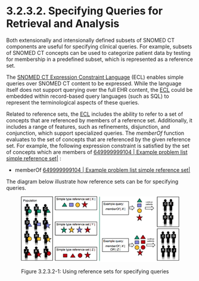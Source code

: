 # 3.2.3.2. Specifying Queries for Retrieval and Analysis

Both extensionally and intensionally defined subsets of SNOMED CT components are useful for specifying clinical queries. For example, subsets of SNOMED CT concepts can be used to categorize patient data by testing for membership in a predefined subset, which is represented as a reference set. 

The [SNOMED CT Expression Constraint Language](http://snomed.org/ecl) (ECL) enables simple queries over SNOMED CT content to be expressed. While the language itself does not support querying over the full EHR content, the [ECL](http://snomed.org/ecl) could be embedded within record-based query languages (such as SQL) to represent the terminological aspects of these queries. 

Related to reference sets, the [ECL](http://snomed.org/ecl) includes the ability to refer to a set of concepts that are referenced by members of a reference set. Additionally, it includes a range of features, such as refinements, disjunction, and conjunction, which support specialized queries. The _memberOf_ function evaluates to the set of concepts that are referenced by the given reference set. For example, the following expression constraint is satisfied by the set of concepts which are members of [ 649999999104 | Example problem list simple reference set|](http://snomed.org/fictid#649999999104 "\(eg:649999999104\)  | Example problem list simple reference set |") :

  * memberOf  [ 649999999104 | Example problem list simple reference set|](http://snomed.org/fictid#649999999104 "\(eg:649999999104\)  | Example problem list simple reference set |")

The diagram below illustrate how reference sets can be for specifying queries.

<figure><img src="../../../../images/35985612.png" alt="" title=""><figcaption><p>Figure 3.2.3.2-1: Using reference sets for specifying queries</p></figcaption></figure>

